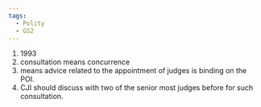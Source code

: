 ```yaml
---
tags:
  - Polity
  - GS2
---
```

1. 1993
2. consultation means concurrence
3. means advice related to the appointment of judges is binding on the POI.
4. CJI should discuss with two of the senior most judges before for such consultation.

